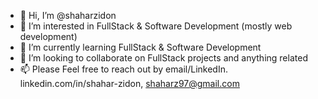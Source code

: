 - 👋 Hi, I’m @shaharzidon
- 👀 I’m interested in FullStack & Software Development (mostly web development)
- 🌱 I’m currently learning FullStack & Software Development 
- 💞️ I’m looking to collaborate on FullStack projects and anything related
- 📫 Please Feel free to reach out by email/LinkedIn. linkedin.com/in/shahar-zidon, shaharz97@gmail.com

